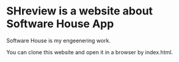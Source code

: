 # SHreview is a website about Software House App
Software House is my engeenering work.

You can clone this website and open it in a browser by index.html.
